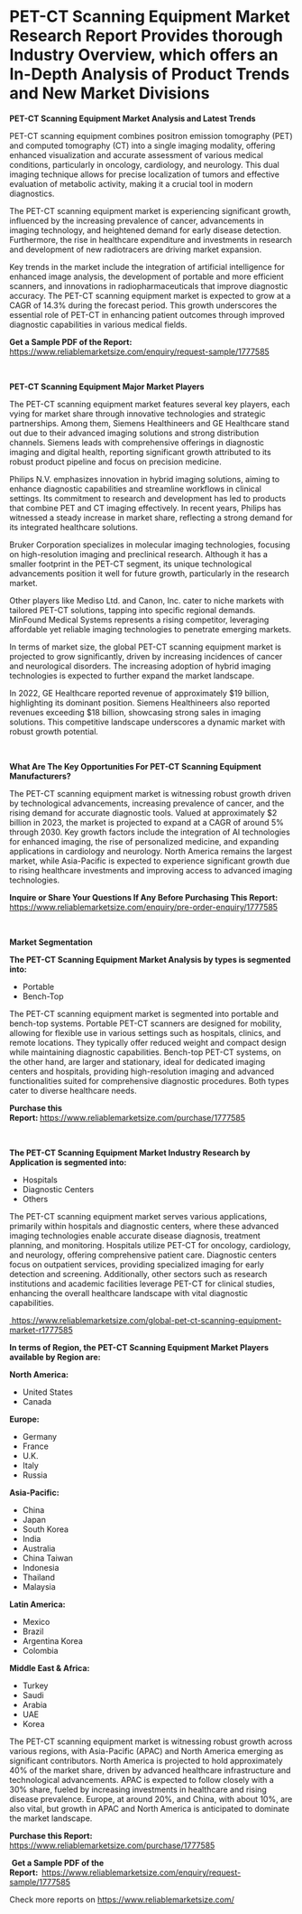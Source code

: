 <p><h1>PET-CT Scanning Equipment Market Research Report Provides thorough Industry Overview, which offers an In-Depth Analysis of Product Trends and New Market Divisions</h1></p><p><strong>PET-CT Scanning Equipment Market Analysis and Latest Trends</strong></p>
<p><p>PET-CT scanning equipment combines positron emission tomography (PET) and computed tomography (CT) into a single imaging modality, offering enhanced visualization and accurate assessment of various medical conditions, particularly in oncology, cardiology, and neurology. This dual imaging technique allows for precise localization of tumors and effective evaluation of metabolic activity, making it a crucial tool in modern diagnostics.</p><p>The PET-CT scanning equipment market is experiencing significant growth, influenced by the increasing prevalence of cancer, advancements in imaging technology, and heightened demand for early disease detection. Furthermore, the rise in healthcare expenditure and investments in research and development of new radiotracers are driving market expansion. </p><p>Key trends in the market include the integration of artificial intelligence for enhanced image analysis, the development of portable and more efficient scanners, and innovations in radiopharmaceuticals that improve diagnostic accuracy. The PET-CT scanning equipment market is expected to grow at a CAGR of 14.3% during the forecast period. This growth underscores the essential role of PET-CT in enhancing patient outcomes through improved diagnostic capabilities in various medical fields.</p></p>
<p><strong>Get a Sample PDF of the Report:&nbsp;</strong> <a href="https://www.reliablemarketsize.com/enquiry/request-sample/1777585?utm_campaign=2530&utm_medium=2&utm_source=Github&utm_content=ia&utm_term=27022025&utm_id=pet-ct-scanning-equipment">https://www.reliablemarketsize.com/enquiry/request-sample/1777585</a></p>
<p>&nbsp;</p>
<p><strong>PET-CT Scanning Equipment Major Market Players</strong></p>
<p><p>The PET-CT scanning equipment market features several key players, each vying for market share through innovative technologies and strategic partnerships. Among them, Siemens Healthineers and GE Healthcare stand out due to their advanced imaging solutions and strong distribution channels. Siemens leads with comprehensive offerings in diagnostic imaging and digital health, reporting significant growth attributed to its robust product pipeline and focus on precision medicine.</p><p>Philips N.V. emphasizes innovation in hybrid imaging solutions, aiming to enhance diagnostic capabilities and streamline workflows in clinical settings. Its commitment to research and development has led to products that combine PET and CT imaging effectively. In recent years, Philips has witnessed a steady increase in market share, reflecting a strong demand for its integrated healthcare solutions.</p><p>Bruker Corporation specializes in molecular imaging technologies, focusing on high-resolution imaging and preclinical research. Although it has a smaller footprint in the PET-CT segment, its unique technological advancements position it well for future growth, particularly in the research market.</p><p>Other players like Mediso Ltd. and Canon, Inc. cater to niche markets with tailored PET-CT solutions, tapping into specific regional demands. MinFound Medical Systems represents a rising competitor, leveraging affordable yet reliable imaging technologies to penetrate emerging markets.</p><p>In terms of market size, the global PET-CT scanning equipment market is projected to grow significantly, driven by increasing incidences of cancer and neurological disorders. The increasing adoption of hybrid imaging technologies is expected to further expand the market landscape.</p><p>In 2022, GE Healthcare reported revenue of approximately $19 billion, highlighting its dominant position. Siemens Healthineers also reported revenues exceeding $18 billion, showcasing strong sales in imaging solutions. This competitive landscape underscores a dynamic market with robust growth potential.</p></p>
<p>&nbsp;</p>
<p><strong>What Are The Key Opportunities For PET-CT Scanning Equipment Manufacturers?</strong></p>
<p><p>The PET-CT scanning equipment market is witnessing robust growth driven by technological advancements, increasing prevalence of cancer, and the rising demand for accurate diagnostic tools. Valued at approximately $2 billion in 2023, the market is projected to expand at a CAGR of around 5% through 2030. Key growth factors include the integration of AI technologies for enhanced imaging, the rise of personalized medicine, and expanding applications in cardiology and neurology. North America remains the largest market, while Asia-Pacific is expected to experience significant growth due to rising healthcare investments and improving access to advanced imaging technologies.</p></p>
<p><strong>Inquire or Share Your Questions If Any Before Purchasing This Report:</strong> <a href="https://www.reliablemarketsize.com/enquiry/pre-order-enquiry/1777585?utm_campaign=2530&utm_medium=2&utm_source=Github&utm_content=ia&utm_term=27022025&utm_id=pet-ct-scanning-equipment">https://www.reliablemarketsize.com/enquiry/pre-order-enquiry/1777585</a></p>
<p>&nbsp;</p>
<p><strong>Market Segmentation</strong></p>
<p><strong>The PET-CT Scanning Equipment Market Analysis by types is segmented into:</strong></p>
<p><ul><li>Portable</li><li>Bench-Top</li></ul></p>
<p><p>The PET-CT scanning equipment market is segmented into portable and bench-top systems. Portable PET-CT scanners are designed for mobility, allowing for flexible use in various settings such as hospitals, clinics, and remote locations. They typically offer reduced weight and compact design while maintaining diagnostic capabilities. Bench-top PET-CT systems, on the other hand, are larger and stationary, ideal for dedicated imaging centers and hospitals, providing high-resolution imaging and advanced functionalities suited for comprehensive diagnostic procedures. Both types cater to diverse healthcare needs.</p></p>
<p><strong>Purchase this Report:&nbsp;</strong><a href="https://www.reliablemarketsize.com/purchase/1777585?utm_campaign=2530&utm_medium=2&utm_source=Github&utm_content=ia&utm_term=27022025&utm_id=pet-ct-scanning-equipment">https://www.reliablemarketsize.com/purchase/1777585</a></p>
<p>&nbsp;</p>
<p><strong>The PET-CT Scanning Equipment Market Industry Research by Application is segmented into:</strong></p>
<p><ul><li>Hospitals</li><li>Diagnostic Centers</li><li>Others</li></ul></p>
<p><p>The PET-CT scanning equipment market serves various applications, primarily within hospitals and diagnostic centers, where these advanced imaging technologies enable accurate disease diagnosis, treatment planning, and monitoring. Hospitals utilize PET-CT for oncology, cardiology, and neurology, offering comprehensive patient care. Diagnostic centers focus on outpatient services, providing specialized imaging for early detection and screening. Additionally, other sectors such as research institutions and academic facilities leverage PET-CT for clinical studies, enhancing the overall healthcare landscape with vital diagnostic capabilities.</p></p>
<p><a href="https://www.reliablemarketsize.com/global-pet-ct-scanning-equipment-market-r1777585?utm_campaign=2530&utm_medium=2&utm_source=Github&utm_content=ia&utm_term=27022025&utm_id=pet-ct-scanning-equipment">&nbsp;https://www.reliablemarketsize.com/global-pet-ct-scanning-equipment-market-r1777585</a></p>
<p><strong>In terms of Region, the PET-CT Scanning Equipment Market Players available by Region are:</strong></p>
<p>
    <p> <strong> North America: </strong>
        <ul>
            <li>United States</li>
            <li>Canada</li>
        </ul>
        </p> 
    <p> <strong> Europe: </strong>
        <ul>
            <li>Germany</li>
            <li>France</li>
            <li>U.K.</li>
            <li>Italy</li>
            <li>Russia</li>
        </ul>
        </p> 
    <p> <strong> Asia-Pacific: </strong>
        <ul>
            <li>China</li>
            <li>Japan</li>
            <li>South Korea</li>
            <li>India</li>
            <li>Australia</li>
            <li>China Taiwan</li>
            <li>Indonesia</li>
            <li>Thailand</li>
            <li>Malaysia</li>
        </ul>
        </p> 
    <p> <strong> Latin America: </strong>
        <ul>
            <li>Mexico</li>
            <li>Brazil</li>
            <li>Argentina Korea</li>
            <li>Colombia</li>
        </ul>
        </p> 
    <p> <strong> Middle East & Africa: </strong>
        <ul>
            <li>Turkey</li>
            <li>Saudi</li>
            <li>Arabia</li>
            <li>UAE</li>
            <li>Korea</li>
        </ul>
    </p>
    </p>
<p><p>The PET-CT scanning equipment market is witnessing robust growth across various regions, with Asia-Pacific (APAC) and North America emerging as significant contributors. North America is projected to hold approximately 40% of the market share, driven by advanced healthcare infrastructure and technological advancements. APAC is expected to follow closely with a 30% share, fueled by increasing investments in healthcare and rising disease prevalence. Europe, at around 20%, and China, with about 10%, are also vital, but growth in APAC and North America is anticipated to dominate the market landscape.</p></p>
<p><strong>Purchase this Report: </strong><a href="https://www.reliablemarketsize.com/purchase/1777585?utm_campaign=2530&utm_medium=2&utm_source=Github&utm_content=ia&utm_term=27022025&utm_id=pet-ct-scanning-equipment">https://www.reliablemarketsize.com/purchase/1777585</a></p>
<p>&nbsp;<strong>Get a Sample PDF of the Report:&nbsp;&nbsp;</strong><a href="https://www.reliablemarketsize.com/enquiry/request-sample/1777585?utm_campaign=2530&utm_medium=2&utm_source=Github&utm_content=ia&utm_term=27022025&utm_id=pet-ct-scanning-equipment">https://www.reliablemarketsize.com/enquiry/request-sample/1777585</a></p>
<p><strong></strong></p>
<p>Check more reports on <a href="https://www.reliablemarketsize.com/?utm_campaign=2530&utm_medium=2&utm_source=Github&utm_content=ia&utm_term=27022025&utm_id=pet-ct-scanning-equipment">https://www.reliablemarketsize.com/</a></p>